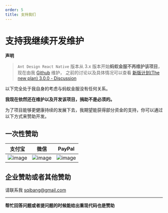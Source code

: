 ```yaml
---
order: 5
title: 支持我们
---
```


# 支持我继续开发维护

**声明**

> `Ant Design React Native` 版本从 3.x 版本开始**蚂蚁金服不再维护该项目**，现在由我 [Github](https://github.com/bang88) 维护， 之前的讨论以及具体情况可以查看 [新版计划(The new plan) 3.0.0 - Discussion ](https://github.com/ant-design/ant-design-mobile-rn/issues/119)

以下完全处于我自身的考虑与蚂蚁金服没有任何关系。

**我现在依然还在维护以及开发该项目，捐助不是必须的。**

为了项目能够更健康持续的发展下去，我期望能获得部分资金的支持，你可以通过以下方式来赞助开发。

## 一次性赞助

| 支付宝                                                                                                       | 微信                                                                                                         | PayPal                                                                                                       |
| ------------------------------------------------------------------------------------------------------------ | ------------------------------------------------------------------------------------------------------------ | ------------------------------------------------------------------------------------------------------------ |
| ![image](https://user-images.githubusercontent.com/433259/52995899-eb3d3680-3456-11e9-8ddc-858db0724636.png) | ![image](https://user-images.githubusercontent.com/433259/52995914-f2644480-3456-11e9-8ce1-f908929e0d33.png) | ![image](https://user-images.githubusercontent.com/433259/52996376-66ebb300-3458-11e9-84fa-6319bb4b0428.png) |

## 企业赞助或者其他赞助

请联系我 sqibang@gmail.com

---

**帮忙回答问题或者提问题的时候能给出重现代码也是赞助**
